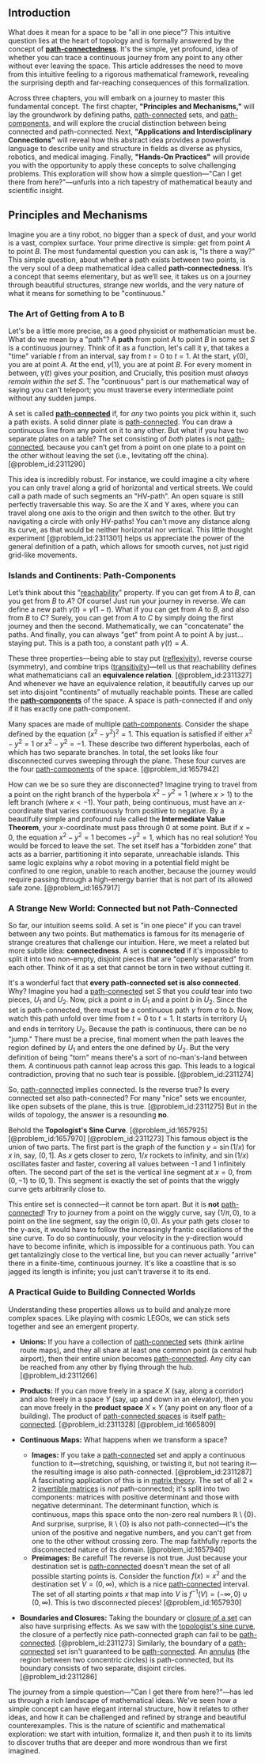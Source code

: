 ## Introduction
What does it mean for a space to be "all in one piece"? This intuitive question lies at the heart of topology and is formally answered by the concept of **[path-connectedness](@article_id:142201)**. It's the simple, yet profound, idea of whether you can trace a continuous journey from any point to any other without ever leaving the space. This article addresses the need to move from this intuitive feeling to a rigorous mathematical framework, revealing the surprising depth and far-reaching consequences of this formalization.

Across three chapters, you will embark on a journey to master this fundamental concept. The first chapter, **"Principles and Mechanisms,"** will lay the groundwork by defining paths, [path-connected](@article_id:148210) sets, and [path-components](@article_id:145211), and will explore the crucial distinction between being connected and path-connected. Next, **"Applications and Interdisciplinary Connections"** will reveal how this abstract idea provides a powerful language to describe unity and structure in fields as diverse as physics, robotics, and medical imaging. Finally, **"Hands-On Practices"** will provide you with the opportunity to apply these concepts to solve challenging problems. This exploration will show how a simple question—"Can I get there from here?"—unfurls into a rich tapestry of mathematical beauty and scientific insight.

## Principles and Mechanisms

Imagine you are a tiny robot, no bigger than a speck of dust, and your world is a vast, complex surface. Your prime directive is simple: get from point $A$ to point $B$. The most fundamental question you can ask is, "Is there a way?" This simple question, about whether a path exists between two points, is the very soul of a deep mathematical idea called **path-connectedness**. It’s a concept that seems elementary, but as we’ll see, it takes us on a journey through beautiful structures, strange new worlds, and the very nature of what it means for something to be "continuous."

### The Art of Getting from A to B

Let's be a little more precise, as a good physicist or mathematician must be. What do we mean by a "path"? A **path** from point $A$ to point $B$ in some set $S$ is a continuous journey. Think of it as a function, let's call it $\gamma$, that takes a "time" variable $t$ from an interval, say from $t=0$ to $t=1$. At the start, $\gamma(0)$, you are at point $A$. At the end, $\gamma(1)$, you are at point $B$. For every moment in between, $\gamma(t)$ gives your position, and Crucially, this position must *always remain within the set* $S$. The "continuous" part is our mathematical way of saying you can't teleport; you must traverse every intermediate point without any sudden jumps.

A set is called **[path-connected](@article_id:148210)** if, for *any* two points you pick within it, such a path exists. A solid dinner plate is [path-connected](@article_id:148210). You can draw a continuous line from any point on it to any other. But what if you have two separate plates on a table? The set consisting of *both* plates is not [path-connected](@article_id:148210), because you can’t get from a point on one plate to a point on the other without leaving the set (i.e., levitating off the china). [@problem_id:2311290]

This idea is incredibly robust. For instance, we could imagine a city where you can only travel along a grid of horizontal and vertical streets. We could call a path made of such segments an "HV-path". An open square is still perfectly traversable this way. So are the X and Y axes, where you can travel along one axis to the origin and then switch to the other. But try navigating a circle with only HV-paths! You can't move any distance along its curve, as that would be neither horizontal nor vertical. This little thought experiment [@problem_id:2311301] helps us appreciate the power of the general definition of a path, which allows for smooth curves, not just rigid grid-like movements.

### Islands and Continents: Path-Components

Let’s think about this "[reachability](@article_id:271199)" property. If you can get from $A$ to $B$, can you get from $B$ to $A$? Of course! Just run your journey in reverse. We can define a new path $\tilde{\gamma}(t) = \gamma(1-t)$. What if you can get from $A$ to $B$, and also from $B$ to $C$? Surely, you can get from $A$ to $C$ by simply doing the first journey and then the second. Mathematically, we can "concatenate" the paths. And finally, you can always "get" from point A to point A by just... staying put. This is a path too, a constant path $\gamma(t) = A$.

These three properties—being able to stay put ([reflexivity](@article_id:136768)), reverse course (symmetry), and combine trips ([transitivity](@article_id:140654))—tell us that reachability defines what mathematicians call an **equivalence relation**. [@problem_id:2311327] And whenever we have an equivalence relation, it beautifully carves up our set into disjoint "continents" of mutually reachable points. These are called the **[path-components](@article_id:145211)** of the space. A space is path-connected if and only if it has exactly one path-component.

Many spaces are made of multiple [path-components](@article_id:145211). Consider the shape defined by the equation $(x^2 - y^2)^2 = 1$. This equation is satisfied if either $x^2 - y^2 = 1$ or $x^2 - y^2 = -1$. These describe two different hyperbolas, each of which has two separate branches. In total, the set looks like four disconnected curves sweeping through the plane. These four curves are the four [path-components](@article_id:145211) of the space. [@problem_id:1657942]

How can we be so sure they are disconnected? Imagine trying to travel from a point on the right branch of the hyperbola $x^2 - y^2 = 1$ (where $x>1$) to the left branch (where $x<-1$). Your path, being continuous, must have an $x$-coordinate that varies continuously from positive to negative. By a beautifully simple and profound rule called the **Intermediate Value Theorem**, your $x$-coordinate must pass through $0$ at some point. But if $x=0$, the equation $x^2 - y^2 = 1$ becomes $-y^2=1$, which has no real solution! You would be forced to leave the set. The set itself has a "forbidden zone" that acts as a barrier, partitioning it into separate, unreachable islands. This same logic explains why a robot moving in a potential field might be confined to one region, unable to reach another, because the journey would require passing through a high-energy barrier that is not part of its allowed safe zone. [@problem_id:1657917]

### A Strange New World: Connected but not Path-Connected

So far, our intuition seems solid. A set is "in one piece" if you can travel between any two points. But mathematics is famous for its menagerie of strange creatures that challenge our intuition. Here, we meet a related but more subtle idea: **connectedness**. A set is **connected** if it's impossible to split it into two non-empty, disjoint pieces that are "openly separated" from each other. Think of it as a set that cannot be torn in two without cutting it.

It's a wonderful fact that **every path-connected set is also connected**. Why? Imagine you had a [path-connected](@article_id:148210) set $S$ that you *could* tear into two pieces, $U_1$ and $U_2$. Now, pick a point $a$ in $U_1$ and a point $b$ in $U_2$. Since the set is path-connected, there must be a continuous path $\gamma$ from $a$ to $b$. Now, watch this path unfold over time from $t=0$ to $t=1$. It starts in territory $U_1$ and ends in territory $U_2$. Because the path is continuous, there can be no "jump." There must be a precise, final moment when the path leaves the region defined by $U_1$ and enters the one defined by $U_2$. But the very definition of being "torn" means there's a sort of no-man's-land between them. A continuous path cannot leap across this gap. This leads to a logical contradiction, proving that no such tear is possible. [@problem_id:2311274]

So, [path-connected](@article_id:148210) implies connected. Is the reverse true? Is every connected set also path-connected? For many "nice" sets we encounter, like open subsets of the plane, this is true. [@problem_id:2311275] But in the wilds of topology, the answer is a resounding **no**.

Behold the **Topologist's Sine Curve**. [@problem_id:1657925] [@problem_id:1657970] [@problem_id:2311273] This famous object is the union of two parts. The first part is the graph of the function $y=\sin(1/x)$ for $x$ in, say, $(0, 1]$. As $x$ gets closer to zero, $1/x$ rockets to infinity, and $\sin(1/x)$ oscillates faster and faster, covering all values between -1 and 1 infinitely often. The second part of the set is the vertical line segment at $x=0$, from $(0, -1)$ to $(0, 1)$. This segment is exactly the set of points that the wiggly curve gets arbitrarily close to.

This entire set is connected—it cannot be torn apart. But it is **not** [path-connected](@article_id:148210)! Try to journey from a point on the wiggly curve, say $(1/\pi, 0)$, to a point on the line segment, say the origin $(0,0)$. As your path gets closer to the y-axis, it would have to follow the increasingly frantic oscillations of the sine curve. To do so continuously, your velocity in the y-direction would have to become infinite, which is impossible for a continuous path. You can get tantalizingly close to the vertical line, but you can never actually "arrive" there in a finite-time, continuous journey. It's like a coastline that is so jagged its length is infinite; you just can't traverse it to its end.

### A Practical Guide to Building Connected Worlds

Understanding these properties allows us to build and analyze more complex spaces. Like playing with cosmic LEGOs, we can stick sets together and see an emergent property.

-   **Unions:** If you have a collection of [path-connected](@article_id:148210) sets (think airline route maps), and they all share at least one common point (a central hub airport), then their entire union becomes [path-connected](@article_id:148210). Any city can be reached from any other by flying through the hub. [@problem_id:2311266]

-   **Products:** If you can move freely in a space $X$ (say, along a corridor) and also freely in a space $Y$ (say, up and down in an elevator), then you can move freely in the **product space** $X \times Y$ (any point on any floor of a building). The product of [path-connected spaces](@article_id:151949) is itself [path-connected](@article_id:148210). [@problem_id:2311328] [@problem_id:1665809]

-   **Continuous Maps:** What happens when we transform a space?
    -   **Images:** If you take a [path-connected](@article_id:148210) set and apply a continuous function to it—stretching, squishing, or twisting it, but not tearing it—the resulting image is also path-connected. [@problem_id:2311287] A fascinating application of this is in [matrix theory](@article_id:184484). The set of all $2 \times 2$ [invertible matrices](@article_id:149275) is *not* path-connected; it's split into two components: matrices with positive determinant and those with negative determinant. The determinant function, which is continuous, maps this space onto the non-zero real numbers $\mathbb{R}\setminus\{0\}$. And surprise, surprise, $\mathbb{R}\setminus\{0\}$ is also not path-connected—it's the union of the positive and negative numbers, and you can't get from one to the other without crossing zero. The map faithfully reports the disconnected nature of its domain. [@problem_id:1657940]
    -   **Preimages:** Be careful! The reverse is not true. Just because your destination set is [path-connected](@article_id:148210) doesn't mean the set of all possible starting points is. Consider the function $f(x) = x^2$ and the destination set $V=(0, \infty)$, which is a nice [path-connected](@article_id:148210) interval. The set of all starting points $x$ that map into $V$ is $f^{-1}(V) = (-\infty, 0) \cup (0, \infty)$. This is two disconnected pieces! [@problem_id:1657930]

-   **Boundaries and Closures:** Taking the boundary or [closure of a set](@article_id:142873) can also have surprising effects. As we saw with the [topologist's sine curve](@article_id:142429), the closure of a perfectly nice path-connected graph can fail to be [path-connected](@article_id:148210). [@problem_id:2311273] Similarly, the boundary of a [path-connected](@article_id:148210) set isn't guaranteed to be [path-connected](@article_id:148210). An [annulus](@article_id:163184) (the region between two concentric circles) is path-connected, but its boundary consists of two separate, disjoint circles. [@problem_id:2311286]

The journey from a simple question—"Can I get there from here?"—has led us through a rich landscape of mathematical ideas. We've seen how a simple concept can have elegant internal structure, how it relates to other ideas, and how it can be challenged and refined by strange and beautiful counterexamples. This is the nature of scientific and mathematical exploration: we start with intuition, formalize it, and then push it to its limits to discover truths that are deeper and more wondrous than we first imagined.